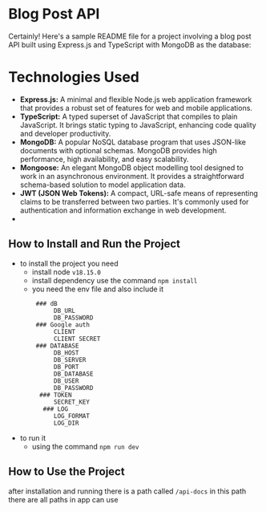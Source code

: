 # Blog Post API
 Certainly! Here's a sample README file for a project involving a blog post API built using Express.js and TypeScript with MongoDB as the database:

# Technologies Used
- **Express.js:** A minimal and flexible Node.js web application framework that provides a robust set of features for web and mobile applications.
- **TypeScript:** A typed superset of JavaScript that compiles to plain JavaScript. It brings static typing to JavaScript, enhancing code quality and developer productivity.
- **MongoDB:** A popular NoSQL database program that uses JSON-like documents with optional schemas. MongoDB provides high performance, high availability, and easy scalability.
- **Mongoose:** An elegant MongoDB object modelling tool designed to work in an asynchronous environment. It provides a straightforward schema-based solution to model application data.
- **JWT (JSON Web Tokens):** A compact, URL-safe means of representing claims to be transferred between two parties. It's commonly used for authentication and information exchange in web development.
- 
##  How to Install and Run the Project
   - to install the project you need 
     - install node `v18.15.0`
     - install dependency use the command `npm install`
     - you need the env file and also include it
          ```PORT
           ### dB
                DB_URL
                DB_PASSWORD
           ### Google auth
                CLIENT
                CLIENT SECRET
           ### DATABASE
                DB_HOST
                DB_SERVER
                DB_PORT
                DB_DATABASE
                DB_USER
                DB_PASSWORD
            ### TOKEN
                SECRET_KEY
             ### LOG
                LOG_FORMAT
                LOG_DIR
          ```
  - to run it
       - using the command `npm run dev`


##  How to Use the Project
  after installation and running there is a path called `/api-docs` in this path there are all paths in app can use
 
